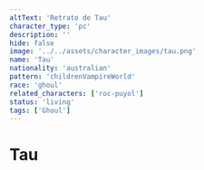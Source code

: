```yaml
---
altText: 'Retrato de Tau'
character_type: 'pc'
description: ''
hide: false
image: '../../assets/character_images/tau.png'
name: 'Tau'
nationality: 'australian'
pattern: 'childrenVampireWorld'
race: 'ghoul'
related_characters: ['roc-puyol']
status: 'living'
tags: ['Ghoul']
---
```


# Tau
